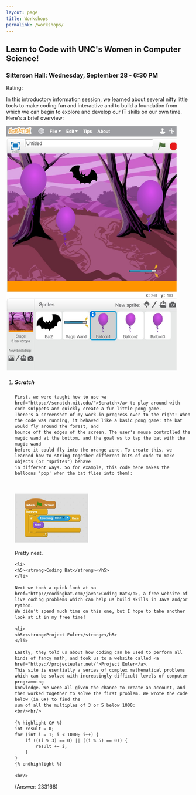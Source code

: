```yaml
---
layout: page
title: Workshops
permalink: /workshops/
---
```


<h2>Learn to Code with UNC's Women in Computer Science!</h2>

<h3>Sitterson Hall: Wednesday, September 28 - 6:30 PM</h3>

Rating: <i class="fa fa-star"></i><i class="fa fa-star"></i><i class="fa fa-star"></i><i class="fa fa-star"></i><i class="fa fa-star-o"></i>

In this introductory information session, we learned about several nifty little tools to make coding fun and interactive and
to build a foundation from which we can begin to explore and develop our IT skills on our own time. Here's a brief overview:

<img src="/images/pong_game.jpg" alt="Pong Game" style="width:466px;height:666px;" class="right">

<ol>
    <li>
    <h5><strong>Scratch</strong></h5>
    </li>

    First, we were taught how to use <a href="https://scratch.mit.edu/">Scratch</a> to play around with code snippets and quickly create a fun little pong game. 
    There's a screenshot of my work-in-progress over to the right! When the code was running, it behaved like a basic pong game: the bat would fly around the forest, and
    bounce off the edges of the screen. The user's mouse controlled the magic wand at the bottom, and the goal ws to tap the bat with the magic wand
    before it could fly into the orange zone. To create this, we learned how to string together different bits of code to make objects (or "sprites") behave
    in different ways. So for example, this code here makes the balloons 'pop' when the bat flies into them!:
<br/><br/>
<img src="/images/balloon_code.jpg" alt="This code makes the balloons 'pop' when the bat flies into them!" style="width:200px;height:133px;">
<br/><br/>
     Pretty neat.
   
    <li>
    <h5><strong>Coding Bat</strong></h5>
    </li>
    
    Next we took a quick look at <a href="http://codingbat.com/java">Coding Bat</a>, a free website of live coding problems which can help us build skills in Java and/or Python. 
    We didn't spend much time on this one, but I hope to take another look at it in my free time!
    
    <li>
    <h5><strong>Project Euler</strong></h5>
    </li>

    Lastly, they told us about how coding can be used to perform all kinds of fancy math, and took us to a website called <a href="https://projecteuler.net/">Project Euler</a>.
    This site is esentially a series of complex mathematical problems which can be solved with increasingly difficult levels of computer programming
    knowledge. We were all given the chance to create an account, and then worked together to solve the first problem. We wrote the code below (in C#) to find the 
    sum of all the multiples of 3 or 5 below 1000:
    <br/><br/>
   
    {% highlight C# %}
    int result = 0;
    for (int i = 1; i < 1000; i++) {
        if (((i % 3) == 0) || ((i % 5) == 0)) {
            result += i;
        }
    }
    {% endhighlight %}
    
    <br/>
   (Answer: 233168) 
  

</ol>